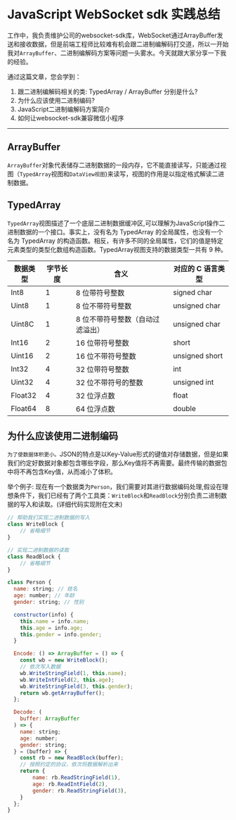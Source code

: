 # JavaScript WebSocket sdk 实践总结
<!-- - JS编解码简介 -->
<!-- - websocketSDK实现思路 -->

工作中，我负责维护公司的websocket-sdk库，WebSocket通过ArrayBuffer发送和接收数据，但是前端工程师比较难有机会跟二进制编解码打交道，所以一开始我对`ArrayBuffer`、二进制编解码方案等问题一头雾水。今天就跟大家分享一下我的经验。

通过这篇文章，您会学到：

1. 跟二进制编解码相关的类: TypedArray / ArrayBuffer 分别是什么?
2. 为什么应该使用二进制编码?
3. JavaScript二进制编解码方案简介
4. 如何让websocket-sdk兼容微信小程序

---

## ArrayBuffer

`ArrayBuffer`对象代表储存二进制数据的一段内存，它不能直接读写，只能通过视图（`TypedArray`视图和`DataView视图`)来读写，视图的作用是以指定格式解读二进制数据。

## TypedArray

`TypedArray`视图描述了一个底层二进制数据缓冲区,可以理解为JavaScript操作二进制数据的一个接口。事实上，没有名为 TypedArray 的全局属性，也没有一个名为 TypedArray 的构造函数。相反，有许多不同的全局属性，它们的值是特定元素类型的类型化数组构造函数。TypedArray视图支持的数据类型一共有 9 种。

| 数据类型 | 字节长度 | 含义                             | 对应的 C 语言类型 |
|----------|----------|----------------------------------|-------------------|
| Int8     | 1        | 8 位带符号整数                   | signed char       |
| Uint8    | 1        | 8 位不带符号整数                 | unsigned char     |
| Uint8C   | 1        | 8 位不带符号整数（自动过滤溢出） | unsigned char     |
| Int16    | 2        | 16 位带符号整数                  | short             |
| Uint16   | 2        | 16 位不带符号整数                | unsigned short    |
| Int32    | 4        | 32 位带符号整数                  | int               |
| Uint32   | 4        | 32 位不带符号的整数              | unsigned int      |
| Float32  | 4        | 32 位浮点数                      | float             |
| Float64  | 8        | 64 位浮点数                      | double            |

## 为什么应该使用二进制编码

`为了使数据体积更小。`JSON的特点是以Key-Value形式的键值对存储数据，但是如果我们约定好数据对象都包含哪些字段，那么Key值将不再需要。最终传输的数据包中将不再包含Key值，从而减小了体积。

举个例子:
现在有一个数据类为`Person`，我们需要对其进行数据编码处理,假设在理想条件下，我们已经有了两个工具类：`WriteBlock`和`ReadBlock`分别负责二进制数据的写入和读取。(详细代码实现附在文末)

```javascript
// 帮助我们实现二进制数据的写入
class WriteBlock {
    // 省略细节
}

// 实现二进制数据的读取
class ReadBlock {
    // 省略细节
}

class Person {
  name: string; // 姓名
  age: number; // 年龄
  gender: string; // 性别

  constructor(info) {
    this.name = info.name;
    this.age = info.age;
    this.gender = info.gender;
  }

  Encode: () => ArrayBuffer = () => {
    const wb = new WriteBlock();
    // 依次写入数据
    wb.WriteStringField(1, this.name);
    wb.WriteIntField(2, this.age);
    wb.WriteStringField(3, this.gender);
    return wb.getArrayBuffer();
  };

  Decode: (
    buffer: ArrayBuffer
  ) => {
    name: string;
    age: number;
    gender: string;
  } = (buffer) => {
    const rb = new ReadBlock(buffer);
    // 按照约定的协议，依次将数据解析出来
    return {
        name: rb.ReadStringField(1),
        age: rb.ReadIntField(2),
        gender: rb.ReadStringField(3),
    }
  };
}

```
